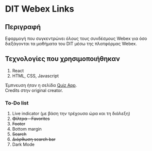 # DIT Webex Links

## Περιγραφή 

Εφαρμογή που συγκεντρώνει όλους τους συνδέσμους Webex για όσο διεξάγονται τα μαθήματα του DIT μέσω της πλατφόρμας Webex.

## Τεχνολογίες που χρησιμοποιήθηκαν

1. React
2. HTML, CSS, Javascript

Έμπνευση ήταν η σελίδα [Quiz App](https://starlit-daffodil-2e4733.netlify.app/). <br>
Credits στην original creator.

### To-Do list
1. Live indicator (με βάση την τρέχουσα ώρα και τη διάλεξη)
2. ~~Φίλτρα - Favorites~~
3. ~~Footer~~
4. Bottom margin
5. ~~Search~~
6. ~~Διόρθωση search bar~~
7. Dark Mode